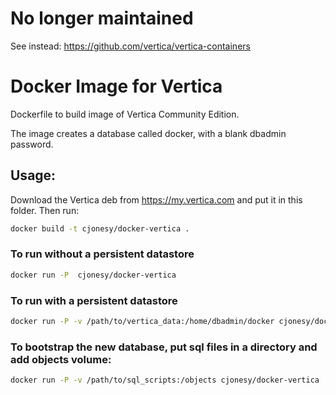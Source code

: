 # **No longer maintained**

See instead: https://github.com/vertica/vertica-containers

# Docker Image for Vertica

Dockerfile to build image of Vertica Community Edition.

The image creates a database called docker, with a blank dbadmin password.

## Usage:

Download the Vertica deb from https://my.vertica.com and put it in this folder.
Then run:
```bash
docker build -t cjonesy/docker-vertica .
```

### To run without a persistent datastore
```bash
docker run -P  cjonesy/docker-vertica
```

### To run with a persistent datastore
```bash
docker run -P -v /path/to/vertica_data:/home/dbadmin/docker cjonesy/docker-vertica
```

### To bootstrap the new database, put sql files in a directory and add objects volume:
```bash
docker run -P -v /path/to/sql_scripts:/objects cjonesy/docker-vertica
```
